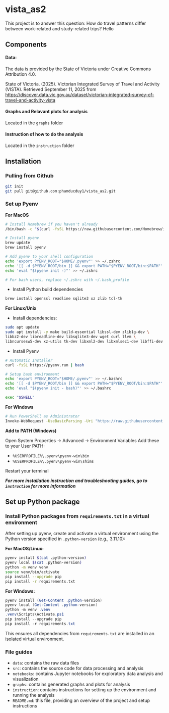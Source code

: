 # vista_as2
This project is to answer this question: How do travel patterns differ between work-related and study-related trips? 
Hello
## Components

#### Data: 
The data is provided by the State of Victoria under Creative Commons Attribution 4.0.  

State of Victoria. (2025). Victorian Integrated Survey of Travel and Activity (VISTA). Retrieved September 11, 2025 from https://discover.data.vic.gov.au/dataset/victorian-integrated-survey-of-travel-and-activity-vista

#### Graphs and Relavant plots for analysis

Located in the `graphs` folder

#### Instruction of how to do the analysis

Located in the `instruction` folder

## Installation

### Pulling from Github

```bash
git init
git pull git@github.com:phamducduy1/vista_as2.git
```

### Set up Pyenv

**For MacOS**
```bash
# Install Homebrew if you haven't already
/bin/bash -c "$(curl -fsSL https://raw.githubusercontent.com/Homebrew/install/HEAD/install.sh)"

# Install pyenv
brew update
brew install pyenv

# Add pyenv to your shell configuration
echo 'export PYENV_ROOT="$HOME/.pyenv"' >> ~/.zshrc
echo '[[ -d $PYENV_ROOT/bin ]] && export PATH="$PYENV_ROOT/bin:$PATH"' >> ~/.zshrc
echo 'eval "$(pyenv init -)"' >> ~/.zshrc

# For bash users, replace ~/.zshrc with ~/.bash_profile
```
* Install Python build dependencies
```bash
brew install openssl readline sqlite3 xz zlib tcl-tk
```

**For Linux/Unix**
- Install dependencies:
```bash
sudo apt update
sudo apt install -y make build-essential libssl-dev zlib1g-dev \
libbz2-dev libreadline-dev libsqlite3-dev wget curl llvm \
libncursesw5-dev xz-utils tk-dev libxml2-dev libxmlsec1-dev libffi-dev liblzma-dev
```
- Install Pyenv
```bash
# Automatic Installer
curl -fsSL https://pyenv.run | bash

# Setup bash environment
echo 'export PYENV_ROOT="$HOME/.pyenv"' >> ~/.bashrc
echo '[[ -d $PYENV_ROOT/bin ]] && export PATH="$PYENV_ROOT/bin:$PATH"' >> ~/.bashrc
echo 'eval "$(pyenv init - bash)"' >> ~/.bashrc

exec "$SHELL"
```

**For Windows**
```bash
# Run PowerShell as Administrator
Invoke-WebRequest -UseBasicParsing -Uri "https://raw.githubusercontent.com/pyenv-win/pyenv-win/master/pyenv-win/install-pyenv-win.ps1" -OutFile "./install-pyenv-win.ps1"; &"./install-pyenv-win.ps1"
```

**Add to PATH (Windows)**

Open System Properties → Advanced → Environment Variables
Add these to your User PATH:
- ``%USERPROFILE%\.pyenv\pyenv-win\bin``
- ``%USERPROFILE%\.pyenv\pyenv-win\shims``

Restart your terminal

***For more installation instruction and troubleshooting guides, go to ``instruction`` for more information***

## Set up Python package
### Install Python packages from `requirements.txt` in a virtual environment

After setting up pyenv, create and activate a virtual environment using the Python version specified in `.python-version` (e.g., 3.11.10):

**For MacOS/Linux:**
```bash
pyenv install $(cat .python-version)
pyenv local $(cat .python-version)
python -m venv venv
source venv/bin/activate
pip install --upgrade pip
pip install -r requirements.txt
```

**For Windows:**
```powershell
pyenv install (Get-Content .python-version)
pyenv local (Get-Content .python-version)
python -m venv .venv
.venv\Scripts\Activate.ps1
pip install --upgrade pip
pip install -r requirements.txt
```

This ensures all dependencies from `requirements.txt` are installed in an isolated virtual environment.

### File guides
- `data`: contains the raw data files
- `src`: contains the source code for data processing and analysis
- `notebooks`: contains Jupyter notebooks for exploratory data analysis and visualization
- `graphs`: contains generated graphs and plots for analysis
- `instruction`: contains instructions for setting up the environment and running the analysis
- `README.md`: this file, providing an overview of the project and setup instructions